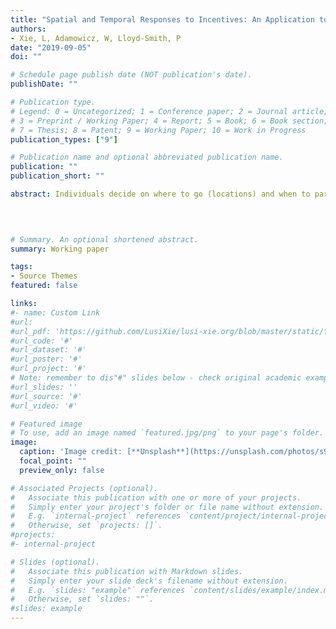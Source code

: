 ```yaml
---
title: "Spatial and Temporal Responses to Incentives: An Application to Wildlife Disease Management" 
authors:
- Xie, L, Adamowicz, W, Lloyd-Smith, P
date: "2019-09-05"
doi: ""

# Schedule page publish date (NOT publication's date).
publishDate: ""

# Publication type.
# Legend: 0 = Uncategorized; 1 = Conference paper; 2 = Journal article;
# 3 = Preprint / Working Paper; 4 = Report; 5 = Book; 6 = Book section;
# 7 = Thesis; 8 = Patent; 9 = Working Paper; 10 = Work in Progress
publication_types: ["9"]

# Publication name and optional abbreviated publication name.
publication: ""
publication_short: ""

abstract: Individuals decide on where to go (locations) and when to participate (time periods) in activities such as recreation, and respond to changes in external factors (e.g. incentives). In examining economic decision-making, economists focus mostly on location choices, thus the behavioral and welfare impacts of the incentives associated with time choices are largely unknown. In this paper we develop and estimate a flexible econometric model that combines spatial and temporal choices. The model is applied to examine individuals’ location and time choices of their recreation trips in response to extended recreation seasons that are proposed to encourage hunting for wildlife disease management. The data are from an online revealed and stated preference survey of recreational hunters in Alberta, Canada. We find that individuals substitute activities spatially and temporally and take more hunting trips and gain welfare benefits when they can more flexibly choose the time of activities. Our findings show time flexibility can be used as an incentive to encourage socially desirable outcomes. 
 
 


# Summary. An optional shortened abstract.
summary: Working paper

tags:
- Source Themes
featured: false

links:
#- name: Custom Link
#url: 
#url_pdf: 'https://github.com/LusiXie/lusi-xie.org/blob/master/static/files/Xie_JMP.pdf'
#url_code: '#'
#url_dataset: '#'
#url_poster: '#'
#url_project: '#'
# Note: remember to dis"#" slides below - check original academic example.
#url_slides: ''
#url_source: '#'
#url_video: '#'

# Featured image
# To use, add an image named `featured.jpg/png` to your page's folder. 
image:
  caption: 'Image credit: [**Unsplash**](https://unsplash.com/photos/s9CC2SKySJM)'
  focal_point: ""
  preview_only: false

# Associated Projects (optional).
#   Associate this publication with one or more of your projects.
#   Simply enter your project's folder or file name without extension.
#   E.g. `internal-project` references `content/project/internal-project/index.md`.
#   Otherwise, set `projects: []`.
#projects:
#- internal-project

# Slides (optional).
#   Associate this publication with Markdown slides.
#   Simply enter your slide deck's filename without extension.
#   E.g. `slides: "example"` references `content/slides/example/index.md`.
#   Otherwise, set `slides: ""`.
#slides: example
---
```



